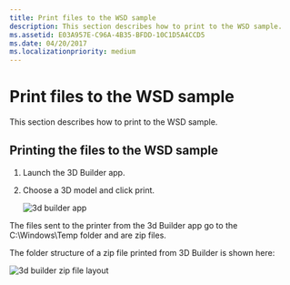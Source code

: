 ```yaml
---
title: Print files to the WSD sample
description: This section describes how to print to the WSD sample.
ms.assetid: E03A957E-C96A-4B35-BFDD-10C1D5A4CCD5
ms.date: 04/20/2017
ms.localizationpriority: medium
---
```


# Print files to the WSD sample


This section describes how to print to the WSD sample.

## Printing the files to the WSD sample


1.  Launch the 3D Builder app.

2.  Choose a 3D model and click print.

    ![3d builder app](images/wsd-app-16.png)

The files sent to the printer from the 3d Builder app go to the C:\\Windows\\Temp folder and are zip files.

The folder structure of a zip file printed from 3D Builder is shown here:

![3d builder zip file layout](images/wsd-app-17.png)

 

 





